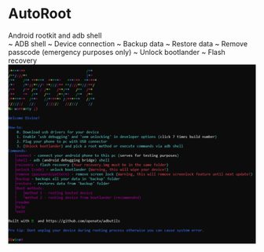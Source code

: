 # AutoRoot
Android rootkit and adb shell
<br />
~ ADB shell
~ Device connection
~ Backup data
~ Restore data
~ Remove passcode (emergency purposes only)
~ Unlock bootlander
~ Flash recovery
<img src='screen122913.png' />
